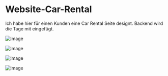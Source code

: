 # Website-Car-Rental
Ich habe hier für einen Kunden eine Car Rental Seite designt. Backend wird die Tage mit eingefügt.

![image](https://github.com/Noah316-spec/Website-Car-Rental/assets/106232024/1695ba25-ba4f-4a2a-a5c4-24db568d4d7e)

![image](https://github.com/Noah316-spec/Website-Car-Rental/assets/106232024/227e0c0b-a2dc-45a4-bce1-57c413db61e7)

![image](https://github.com/Noah316-spec/Website-Car-Rental/assets/106232024/fada76fc-794d-4ae0-855c-98f441645291)

![image](https://github.com/Noah316-spec/Website-Car-Rental/assets/106232024/1ffe8423-7a73-4775-85e3-4f14e4a5a966)
